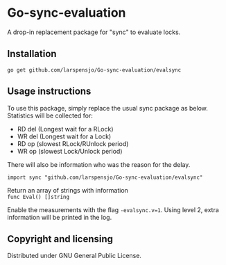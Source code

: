Go-sync-evaluation
==================

A drop-in replacement package for "sync" to evaluate locks.

## Installation

	go get github.com/larspensjo/Go-sync-evaluation/evalsync

## Usage instructions

To use this package, simply replace the usual sync package as below.
Statistics will be collected for:
* RD del (Longest wait for a RLock)
* WR del (Longest wait for a Lock)
* RD op (slowest RLock/RUnlock period)
* WR op (slowest Lock/Unlock period)

There will also be information who was the reason for the delay.

`import sync "github.com/larspensjo/Go-sync-evaluation/evalsync"`

Return an array of strings with information   
`func Eval() []string`

Enable the measurements with the flag `-evalsync.v=1`. Using level 2, extra information
will be printed in the log.

## Copyright and licensing

Distributed under GNU General Public License.
